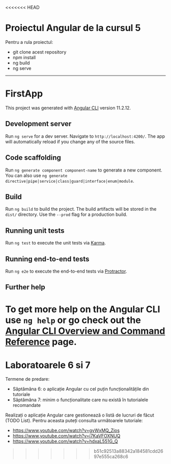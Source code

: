 <<<<<<< HEAD
# Proiectul Angular de la cursul 5

Pentru a rula proiectul:
- git clone acest repository
- npm install
- ng build
- ng serve

---

# FirstApp

This project was generated with [Angular CLI](https://github.com/angular/angular-cli) version 11.2.12.

## Development server

Run `ng serve` for a dev server. Navigate to `http://localhost:4200/`. The app will automatically reload if you change any of the source files.

## Code scaffolding

Run `ng generate component component-name` to generate a new component. You can also use `ng generate directive|pipe|service|class|guard|interface|enum|module`.

## Build

Run `ng build` to build the project. The build artifacts will be stored in the `dist/` directory. Use the `--prod` flag for a production build.

## Running unit tests

Run `ng test` to execute the unit tests via [Karma](https://karma-runner.github.io).

## Running end-to-end tests

Run `ng e2e` to execute the end-to-end tests via [Protractor](http://www.protractortest.org/).

## Further help

To get more help on the Angular CLI use `ng help` or go check out the [Angular CLI Overview and Command Reference](https://angular.io/cli) page.
=======
# Laboratoarele 6 si 7

Termene de predare:
- Săptămâna 6: o aplicație Angular cu cel puțin funcționalitățile din tutoriale
- Săptămâna 7: minim o funcționalitate care nu există în tutorialele recomandate

Realizați o aplicație Angular care gestionează o listă de lucruri de făcut (TODO List). Pentru aceasta puteți consulta următoarele tutoriale:
- https://www.youtube.com/watch?v=gvWxMQ_Zios
- https://www.youtube.com/watch?v=i7KaVFOXNUQ
- https://www.youtube.com/watch?v=hdxaL551G_Q

>>>>>>> b51c92513a88342a184581cdd2697e555ca268c6
